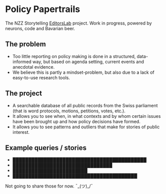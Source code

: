 # Policy Papertrails

The NZZ Storytelling [EditorsLab](http://www.globaleditorsnetwork.org/programmes/editors-lab/sz-editors-lab/) project. Work in progress, powered by neurons, code and Bavarian beer. 

## The problem
* Too little reporting on policy making is done in a structured, data-informed way, but based on agenda setting, current events and anecdotal evidence. 
* We believe this is partly a mindset-problem, but also due to a lack of easy-to-use research tools.

## The project
* A searchable database of all public records from the Swiss parliament (that is word protocols, motions, petitions, votes, etc.).
* It allows you to see when, in what contexts and by whom certain issues have been brought up and how policy decisions have formed.
* It allows you to see patterns and outliers that make for stories of public interest. 

## Example queries / stories
* ███████████████████████████████████████████ 
* ████████████████████████████████
* ████████████████████████
* ████████████████████████████████████████

Not going to share those for now. ¯\_(ツ)_/¯
